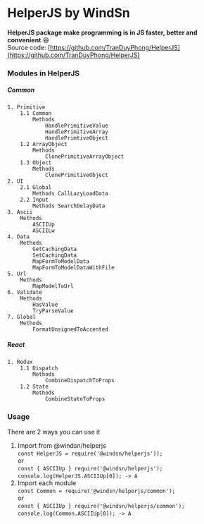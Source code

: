 # HelperJS by WindSn
**HelperJS package make programming is in JS faster, better and convenient** :smile:  
Source code: [https://github.com/TranDuyPhong/HelperJS](https://github.com/TranDuyPhong/HelperJS)  
### Modules in HelperJS
##### Common
    1. Primitive
        1.1 Common
            Methods
                HandlePrimitiveValue
                HandlePrimitiveArray
                HandlePrimtiveObject
        1.2 ArrayObject
            Methods
                ClonePrimitiveArrayObject
        1.3 Object
            Methods
                ClonePrimitiveObject        
    2. UI
        2.1 Global
            Methods CallLazyLoadData
        2.2 Input
            Methods SearchDelayData    
    3. Ascii  
        Methods
            ASCIIUp
            ASCIILw
    4. Data
        Methods  
            GetCachingData
            SetCachingData
            MapFormToModelData
            MapFormToModelDataWithFile
    5. Url
        Methods
            MapModelToUrl
    6. Validate
        Methods
            HasValue
            TryParseValue    
    7. Global
        Methods
            FormatUnsignedToAccented           
##### React
    1. Redux
        1.1 Dispatch
            Methods  
                CombineDispatchToProps
        1.2 State        
            Methods
                CombineStateToProps

### Usage
There are 2 ways you can use it
1. Import from @windsn/helperjs  
```const HelperJS = require('@windsn/helperjs'));```  
or  
```const { ASCIIUp } require('@windsn/helperjs');```  
```console.log(HelperJS.ASCIIUp[0]); -> A```  
2. Import each module  
```const Common = require('@windsn/helperjs/common');```  
or  
```const { ASCIIUp } require('@windsn/helperjs/common');```  
```console.log(Common.ASCIIUp[0]); -> A```  
[^1]: Fast, Better, Convenient  